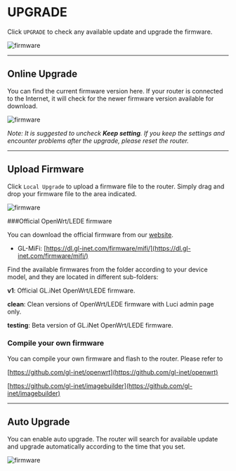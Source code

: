 # UPGRADE

Click `UPGRADE` to check any available update and upgrade the firmware.

![firmware](https://static.gl-inet.com/docs/en/3/setup/4g_smart_router/upgrade/firmware.jpg)



---

## Online Upgrade

You can find the current firmware version here. If your router is connected to the Internet, it will check for the newer firmware version available for download.

![firmware](https://static.gl-inet.com/docs/en/3/setup/4g_smart_router/upgrade/firmware1.jpg)



*Note: It is suggested to uncheck **Keep setting**. If you keep the settings and encounter problems after the upgrade, please reset the router.*



---


## Upload Firmware

Click `Local Upgrade` to upload a firmware file to the router. Simply drag and drop your firmware file to the area indicated.

![firmware](https://static.gl-inet.com/docs/en/3/setup/4g_smart_router/upgrade/firmware2.jpg)



###Official OpenWrt/LEDE firmware

You can download the official firmware from our [website](https://dl.gl-inet.com/firmware/). 

- GL-MiFi: [https://dl.gl-inet.com/firmware/mifi/](https://dl.gl-inet.com/firmware/mifi/)

Find the available firmwares from the folder according to your device model, and they are located in different sub-folders:

**v1**: Official GL.iNet OpenWrt/LEDE firmware.

**clean**: Clean versions of OpenWrt/LEDE firmware with Luci admin page only.

**testing**: Beta version of GL.iNet OpenWrt/LEDE firmware.



### Compile your own firmware

You can compile your own firmware and flash to the router. Please refer to 

[https://github.com/gl-inet/openwrt](https://github.com/gl-inet/openwrt)

[https://github.com/gl-inet/imagebuilder](https://github.com/gl-inet/imagebuilder)

---

## Auto Upgrade

You can enable auto upgrade. The router will search for available update and upgrade automatically according to the time that you set.

![firmware](https://static.gl-inet.com/docs/en/3/setup/4g_smart_router/upgrade/firmware3.jpg)
